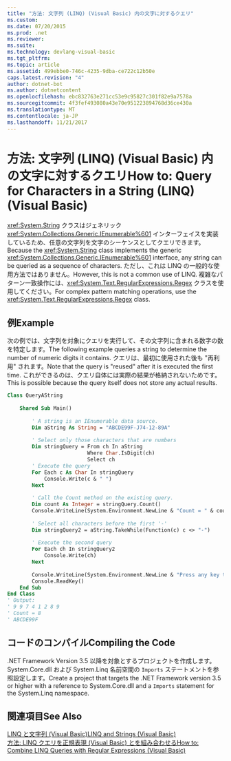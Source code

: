 ```yaml
---
title: "方法: 文字列 (LINQ) (Visual Basic) 内の文字に対するクエリ"
ms.custom: 
ms.date: 07/20/2015
ms.prod: .net
ms.reviewer: 
ms.suite: 
ms.technology: devlang-visual-basic
ms.tgt_pltfrm: 
ms.topic: article
ms.assetid: 499ebbe0-746c-4235-9dba-ce722c12b50e
caps.latest.revision: "4"
author: dotnet-bot
ms.author: dotnetcontent
ms.openlocfilehash: ebc832763e271cc53e9c95827c301f82e9a7578a
ms.sourcegitcommit: 4f3fef493080a43e70e951223894768d36ce430a
ms.translationtype: MT
ms.contentlocale: ja-JP
ms.lasthandoff: 11/21/2017
---
```

# <a name="how-to-query-for-characters-in-a-string-linq-visual-basic"></a><span data-ttu-id="b38b8-102">方法: 文字列 (LINQ) (Visual Basic) 内の文字に対するクエリ</span><span class="sxs-lookup"><span data-stu-id="b38b8-102">How to: Query for Characters in a String (LINQ) (Visual Basic)</span></span>
<span data-ttu-id="b38b8-103"><xref:System.String> クラスはジェネリック <xref:System.Collections.Generic.IEnumerable%601> インターフェイスを実装しているため、任意の文字列を文字のシーケンスとしてクエリできます。</span><span class="sxs-lookup"><span data-stu-id="b38b8-103">Because the <xref:System.String> class implements the generic <xref:System.Collections.Generic.IEnumerable%601> interface, any string can be queried as a sequence of characters.</span></span> <span data-ttu-id="b38b8-104">ただし、これは LINQ の一般的な使用方法ではありません。</span><span class="sxs-lookup"><span data-stu-id="b38b8-104">However, this is not a common use of LINQ.</span></span> <span data-ttu-id="b38b8-105">複雑なパターン一致操作には、<xref:System.Text.RegularExpressions.Regex> クラスを使用してください。</span><span class="sxs-lookup"><span data-stu-id="b38b8-105">For complex pattern matching operations, use the <xref:System.Text.RegularExpressions.Regex> class.</span></span>  
  
## <a name="example"></a><span data-ttu-id="b38b8-106">例</span><span class="sxs-lookup"><span data-stu-id="b38b8-106">Example</span></span>  
 <span data-ttu-id="b38b8-107">次の例では、文字列を対象にクエリを実行して、その文字列に含まれる数字の数を特定します。</span><span class="sxs-lookup"><span data-stu-id="b38b8-107">The following example queries a string to determine the number of numeric digits it contains.</span></span> <span data-ttu-id="b38b8-108">クエリは、最初に使用された後も "再利用" されます。</span><span class="sxs-lookup"><span data-stu-id="b38b8-108">Note that the query is "reused" after it is executed the first time.</span></span> <span data-ttu-id="b38b8-109">これができるのは、クエリ自体には実際の結果が格納されないためです。</span><span class="sxs-lookup"><span data-stu-id="b38b8-109">This is possible because the query itself does not store any actual results.</span></span>  
  
```vb  
Class QueryAString  
  
    Shared Sub Main()  
  
        ' A string is an IEnumerable data source.  
        Dim aString As String = "ABCDE99F-J74-12-89A"  
  
        ' Select only those characters that are numbers  
        Dim stringQuery = From ch In aString   
                          Where Char.IsDigit(ch)   
                          Select ch  
        ' Execute the query  
        For Each c As Char In stringQuery  
            Console.Write(c & " ")  
        Next  
  
        ' Call the Count method on the existing query.  
        Dim count As Integer = stringQuery.Count()  
        Console.WriteLine(System.Environment.NewLine & "Count = " & count)  
  
        ' Select all characters before the first '-'  
        Dim stringQuery2 = aString.TakeWhile(Function(c) c <> "-")  
  
        ' Execute the second query  
        For Each ch In stringQuery2  
            Console.Write(ch)  
        Next  
  
        Console.WriteLine(System.Environment.NewLine & "Press any key to exit")  
        Console.ReadKey()  
    End Sub  
End Class  
' Output:  
' 9 9 7 4 1 2 8 9   
' Count = 8  
' ABCDE99F  
```  
  
## <a name="compiling-the-code"></a><span data-ttu-id="b38b8-110">コードのコンパイル</span><span class="sxs-lookup"><span data-stu-id="b38b8-110">Compiling the Code</span></span>  
 <span data-ttu-id="b38b8-111">.NET Framework Version 3.5 以降を対象とするプロジェクトを作成します。System.Core.dll および System.Linq 名前空間の `Imports` ステートメントを参照設定します。</span><span class="sxs-lookup"><span data-stu-id="b38b8-111">Create a project that targets the .NET Framework version 3.5 or higher with a reference to System.Core.dll and a `Imports` statement for the System.Linq namespace.</span></span>  
  
## <a name="see-also"></a><span data-ttu-id="b38b8-112">関連項目</span><span class="sxs-lookup"><span data-stu-id="b38b8-112">See Also</span></span>  
 [<span data-ttu-id="b38b8-113">LINQ と文字列 (Visual Basic)</span><span class="sxs-lookup"><span data-stu-id="b38b8-113">LINQ and Strings (Visual Basic)</span></span>](../../../../visual-basic/programming-guide/concepts/linq/linq-and-strings.md)  
 [<span data-ttu-id="b38b8-114">方法: LINQ クエリを正規表現 (Visual Basic) とを組み合わせる</span><span class="sxs-lookup"><span data-stu-id="b38b8-114">How to: Combine LINQ Queries with Regular Expressions (Visual Basic)</span></span>](../../../../visual-basic/programming-guide/concepts/linq/how-to-combine-linq-queries-with-regular-expressions.md)
